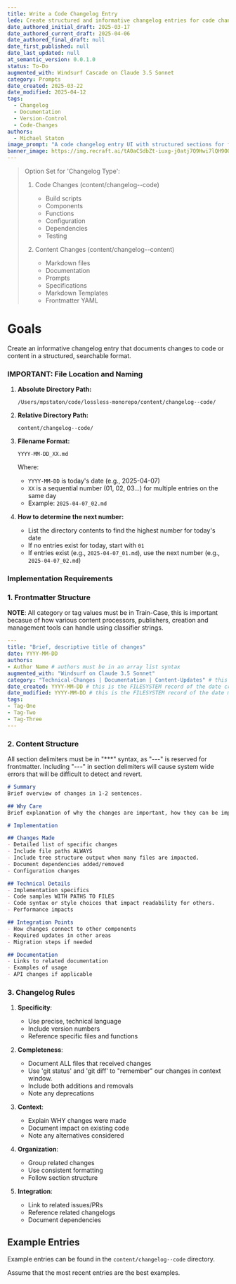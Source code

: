 ```yaml
---
title: Write a Code Changelog Entry
lede: Create structured and informative changelog entries for code changes
date_authored_initial_draft: 2025-03-17
date_authored_current_draft: 2025-04-06
date_authored_final_draft: null
date_first_published: null
date_last_updated: null
at_semantic_version: 0.0.1.0
status: To-Do
augmented_with: Windsurf Cascade on Claude 3.5 Sonnet
category: Prompts
date_created: 2025-03-22
date_modified: 2025-04-12
tags:
  - Changelog
  - Documentation
  - Version-Control
  - Code-Changes
authors:
  - Michael Staton
image_prompt: "A code changelog entry UI with structured sections for features, fixes, and improvements. Visuals include version tags, code snippets, and a collaborative editing space, symbolizing organized code history tracking."
banner_image: https://img.recraft.ai/tA0aCSdbZt-iuxg-j0atj7Q9Hwi7lQH9OQtT-ywGy_I/rs:fit:1024:1820:0/raw:1/plain/abs://external/images/22a14c22-ecbd-43f7-8436-04e7b4a3c16e
---
```


> Option Set for 'Changelog Type':
> 1. Code Changes (content/changelog--code)
>    - Build scripts
>    - Components
>    - Functions
>    - Configuration
>    - Dependencies
>    - Testing
>
> 2. Content Changes (content/changelog--content)
>    - Markdown files
>    - Documentation
>    - Prompts
>    - Specifications
>    - Markdown Templates
>    - Frontmatter YAML

# Goals
Create an informative changelog entry that documents changes to code or content in a structured, searchable format.

### IMPORTANT: File Location and Naming
1. **Absolute Directory Path:**
   ```
   /Users/mpstaton/code/lossless-monorepo/content/changelog--code/
   ```

2. **Relative Directory Path:**
   ```
   content/changelog--code/
   ```

3. **Filename Format:**
   ```
   YYYY-MM-DD_XX.md
   ```
   Where:
   - `YYYY-MM-DD` is today's date (e.g., 2025-04-07)
   - `XX` is a sequential number (01, 02, 03...) for multiple entries on the same day
   - Example: `2025-04-07_02.md`

4. **How to determine the next number:**
   - List the directory contents to find the highest number for today's date
   - If no entries exist for today, start with `01`
   - If entries exist (e.g., `2025-04-07_01.md`), use the next number (e.g., `2025-04-07_02.md`)

### Implementation Requirements

### 1. Frontmatter Structure

**NOTE**: All category or tag values must be in Train-Case, this is important becasue of how various content processors, publishers, creation and management tools can handle using classifier strings.  

```yaml
---
title: "Brief, descriptive title of changes"
date: YYYY-MM-DD
authors: 
- Author Name # authors must be in an array list syntax
augmented_with: "Windsurf on Claude 3.5 Sonnet"
category: "Technical-Changes | Documentation | Content-Updates" # this is the CATEGORY of the change.
date_created: YYYY-MM-DD # this is the FILESYSTEM record of the date created
date_modified: YYYY-MM-DD # this is the FILESYSTEM record of the date modified
tags: 
- Tag-One
- Tag-Two
- Tag-Three
---
```

### 2. Content Structure

All section delimiters must be in "***" syntax, as "---" is reserved for frontmatter. Including "---" in section delimiters will cause system wide errors that will be difficult to detect and revert.

```markdown
# Summary
Brief overview of changes in 1-2 sentences.

## Why Care
Brief explanation of why the changes are important, how they can be impactful, and why any reader should care.  

# Implementation

## Changes Made
- Detailed list of specific changes
- Include file paths ALWAYS
- Include tree structure output when many files are impacted. 
- Document dependencies added/removed
- Configuration changes

## Technical Details
- Implementation specifics
- Code samples WITH PATHS TO FILES
- Code syntax or style choices that impact readability for others. 
- Performance impacts

## Integration Points
- How changes connect to other components
- Required updates in other areas
- Migration steps if needed

## Documentation
- Links to related documentation
- Examples of usage
- API changes if applicable
```

### 3. Changelog Rules

1. **Specificity**:
   - Use precise, technical language
   - Include version numbers
   - Reference specific files and functions

2. **Completeness**:
   - Document ALL files that received changes
   - Use 'git status' and 'git diff' to "remember" our changes in context window. 
   - Include both additions and removals
   - Note any deprecations

3. **Context**:
   - Explain WHY changes were made
   - Document impact on existing code
   - Note any alternatives considered

4. **Organization**:
   - Group related changes
   - Use consistent formatting
   - Follow section structure

5. **Integration**:
   - Link to related issues/PRs
   - Reference related changelogs
   - Document dependencies

## Example Entries

Example entries can be found in the 
`content/changelog--code` directory.  

Assume that the most recent entries are the best examples.
